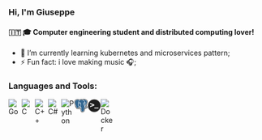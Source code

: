 ### Hi, I'm Giuseppe
#### 🇮🇹 🎓 Computer engineering student and distributed computing lover!

- 🌱 I’m currently learning kubernetes and microservices pattern;
- ⚡ Fun fact: i love making music 🎧;

### Languages and Tools:

<img align="left" alt="Go" width="26px" src="https://user-images.githubusercontent.com/3613230/41752586-476b0b24-7596-11e8-95fe-8fd3faa21e8a.png"/>
<img align="left" alt="C" width="26px" src="https://user-images.githubusercontent.com/42747200/46140125-da084900-c26d-11e8-8ea7-c45ae6306309.png"/>
<img align="left" alt="C++" width="26px" src="https://cdn.iconscout.com/icon/free/png-512/c-programming-569564.png"/>
<img align="left" alt="C#" width="26px" src="https://www.freeiconspng.com/uploads/c-logo-icon-18.png"/>
<img align="left" alt="Python" width="26px" src="https://cdn3.iconfinder.com/data/icons/logos-and-brands-adobe/512/267_Python-512.png"/>
<img align="left" alt="PostgreSQL" width="26px" src="https://raw.githubusercontent.com/github/explore/80688e429a7d4ef2fca1e82350fe8e3517d3494d/topics/postgresql/postgresql.png"/>
<img align="left" alt="Terminal" width="26px" src="https://raw.githubusercontent.com/github/explore/80688e429a7d4ef2fca1e82350fe8e3517d3494d/topics/terminal/terminal.png"/>
<img align="left" alt="Docker" width="26px" src="https://cdn.iconscout.com/icon/free/png-256/docker-11-1175228.png"/>


